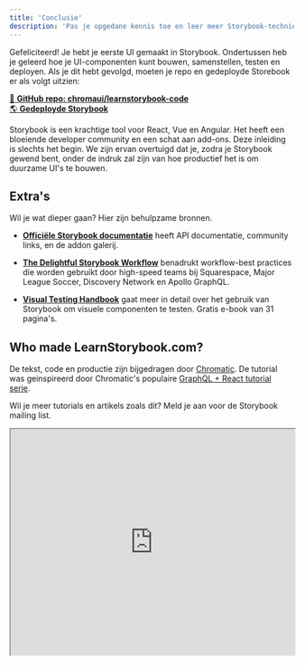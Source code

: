 ```yaml
---
title: 'Conclusie'
description: 'Pas je opgedane kennis toe en leer meer Storybook-technieken'
---
```


Gefeliciteerd! Je hebt je eerste UI gemaakt in Storybook. Ondertussen heb je geleerd hoe je UI-componenten kunt bouwen, samenstellen, testen en deployen. Als je dit hebt gevolgd, moeten je repo en gedeployde Storebook er als volgt uitzien:

[📕 **GitHub repo: chromaui/learnstorybook-code**](https://github.com/chromaui/learnstorybook-code)
<br/>
[🌎 **Gedeployde Storybook**](https://clever-banach-415c03.netlify.app/)

Storybook is een krachtige tool voor React, Vue en Angular. Het heeft een bloeiende developer community en een schat aan add-ons. Deze inleiding is slechts het begin. We zijn ervan overtuigd dat je, zodra je Storybook gewend bent, onder de indruk zal zijn van hoe productief het is om duurzame UI's te bouwen.

## Extra's

Wil je wat dieper gaan? Hier zijn behulpzame bronnen.

- [**Officiële Storybook documentatie**](https://storybook.js.org/docs/react/get-started/introduction) heeft API documentatie, community links, en de addon galerij.

- [**The Delightful Storybook Workflow**](https://www.chromatic.com/blog/the-delightful-storybook-workflow) benadrukt workflow-best practices die worden gebruikt door high-speed teams bij Squarespace, Major League Soccer, Discovery Network en Apollo GraphQL.

- [**Visual Testing Handbook**](https://www.learnstorybook.com/visual-testing-handbook/) gaat meer in detail over het gebruik van Storybook om visuele componenten te testen. Gratis e-book van 31 pagina's.

## Who made LearnStorybook.com?

De tekst, code en productie zijn bijgedragen door [Chromatic](https://www.chromatic.com/). De tutorial was geinspireerd door Chromatic's populaire [GraphQL + React tutorial serie](https://www.chromatic.com/blog/graphql-react-tutorial-part-1-6).

Wil je meer tutorials en artikels zoals dit? Meld je aan voor de Storybook mailing list.

<iframe style="height:400px;width:100%;max-width:800px;margin:0px auto;" src="https://upscri.be/d42fc0?as_embed"></iframe>
